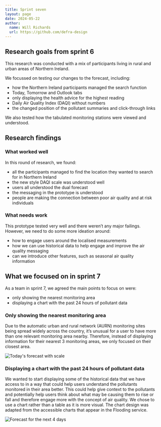 ```yaml
---
title: Sprint seven
layout: page
date: 2024-05-22
author:
  name: Will Richards
  url: https://github.com/defra-design
---
```


## Research goals from sprint 6

This research was conducted with a mix of participants living in rural and urban areas of Northern Ireland.

We focussed on testing our changes to the forecast, including:
* how the Northern Ireland participants managed the search function
* Today, Tomorrow and Outlook tabs
* only displaying the health advice for the highest reading
* Daily Air Quality Index (DAQI) without numbers  
* the changed position of the pollutant summaries and click-through links

We also tested how the tabulated monitoring stations were viewed and understood.


## Research findings

### What worked well

In this round of research, we found:

* all the participants managed to find the location they wanted to search for in Northern Ireland
* the new style DAQI scale was understood well
* users all understood the dual forecast 
* the messaging in the prototype is understood
* people are making the connection between poor air quality and at risk individuals


### What needs work

This prototype tested very well and there weren’t any major failings. However, we need to do some more ideation around:
* how to engage users around the localised measurements
* how we can use historical data to help engage and improve the air quality messaging
* can we introduce other features, such as seasonal air quality information



## What we focused on in sprint 7

As a team in sprint 7, we agreed the main points to focus on were:  

* only showing the nearest monitoring area
* displaying a chart with the past 24 hours of pollutant data

### Only showing the nearest monitoring area

Due to the automatic urban and rural network (AURN) monitoring sites being spread widely across the country, it’s unusual for a user to have more than one relevant monitoring area nearby. Therefore, instead of displaying information for their nearest 3 monitoring areas, we only focused on their closest area. 

![Today's forecast with scale](../../images/sprint-six/todays-forecast.png "")

   

### Displaying a chart with the past 24 hours of pollutant data

We wanted to start displaying some of the historical data that we have access to in a way that could help users understand the  pollutants monitored in their area better. This could help give context to the pollutants and potentially help users think about what may be causing them to rise or fall and therefore engage more with the concept of air quality. We chose to use a chart rather than a table as it is more visual. The chart design was adapted from the accessible charts that appear in the Flooding service. 

![Forecast for the next 4 days](../../images/sprint-six/4day-forecast.png "")

